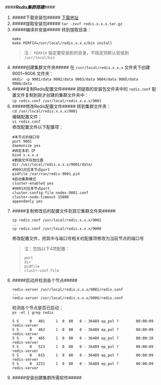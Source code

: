 ####***Redis集群搭建***####


1. #####下载安装包#####
     [下载地址](https://redis.io/download)
2. #####提取安装包#####
     `tar -zxvf redis.x.x.x.tar.gz`
3. #####编译并安装#####
     转到提取目录：
     ```
     make
     make PERFIX=/usr/local/redis.x.x.x/bin install
     ```
     > 注： `PERFIX` 指定要安装到的目录，不指定则默认安装到 `/usr/local/bin`
4. #####创建集群文件夹#####
     在 `/usr/local/redis.x.x.x` 文件夹下创建 9001~9006 文件夹：<br/>
     `mkdir -p 9001/data 9002/data 9003/data 9004/data 9005/data 9006/data`
5. #####复制Redis配置文件#####
     把提取的安装包文件夹中的 `redis.conf` 配置文件复制到刚才创建的集群文件夹中：<br/>
     `cp redis.conf /usr/local/redis.x.x.x/9001`
6. #####修改Redis配置文件#####
     转到集群文件夹：<br/>
     `cd /usr/local/redis.x.x.x/9001`<br/>
     编辑配置文件：<br/>
     `vi redis.conf`<br/>
     修改配置文件以下配置项：<br/>
     ```
     #本节点的端口号
     port 9001
     daemonize yes
     #绑定本机 IP
     bind x.x.x.x
     #数据文件存放位置
     dir /usr/local/redis.x.x.x/9001/data/
     #9001对应本节点port
     pidfile /var/run/redis-9001.pid
     #启动集群模式
     cluster-enabled yes
     #9001对应本节点port
     cluster-config-file nodes-9001.conf
     cluster-node-timeout 15000
     appendonly yes
     ```
7. #####复制修改后的配置文件到其它集群文件夹#####
     ```
     cp redis.conf /usr/local/redis.x.x.x/9002
     ...
     cp redis.conf /usr/local/redis.x.x.x/9006
     ```
     修改配置文件，把其中与端口号相关的配置项修改为当前节点的端口号<br/>
     > 注：包括以下4项配置：
     > ```
     > port
     > dir
     > pidfile
     > clustr-conf-file
     > ```
8. #####启动并检测各个节点#####
     ```
     redis-server /usr/local/redis.x.x.x/9001/redis.conf
     ...
     redis-server /usr/local/redis.x.x.x/9006/redis.conf
     ```
     检测各个节点是否已启动：<br/>
     `ps -el | grep redis`
     ```
     5 S     0   401     1  0  80   0 - 36489 ep_pol ?        00:00:09 redis-server
     5 S     0   462     1  0  80   0 - 36489 ep_pol ?        00:00:09 redis-server
     5 S     0   485     1  0  80   0 - 36489 ep_pol ?        00:00:10 redis-server
     5 S     0   523     1  0  80   0 - 36489 ep_pol ?        00:00:09 redis-server
     5 S     0   615     1  0  80   0 - 36489 ep_pol ?        00:00:09 redis-server
     5 S     0  1233     1  0  80   0 - 36489 ep_pol ?        00:00:09 redis-server
     ```
9. #####安装创建集群所需软件#####


     
     
     

     
    

